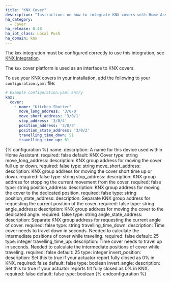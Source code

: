 ```yaml
---
title: "KNX Cover"
description: "Instructions on how to integrate KNX covers with Home Assistant."
ha_category:
  - Cover
ha_release: 0.48
ha_iot_class: Local Push
ha_domain: knx
---
```


<div class='note'>

The `knx` integration must be configured correctly to use this integration, see [KNX Integration](/integrations/knx).

</div>

The `knx` cover platform is used as an interface to KNX covers.

To use your KNX covers in your installation, add the following to your `configuration.yaml` file:

```yaml
# Example configuration.yaml entry
knx:
  cover:
    - name: "Kitchen.Shutter"
      move_long_address: '3/0/0'
      move_short_address: '3/0/1'
      stop_address: '3/0/4'
      position_address: '3/0/3'
      position_state_address: '3/0/2'
      travelling_time_down: 51
      travelling_time_up: 61
```

{% configuration %}
name:
  description: A name for this device used within Home Assistant.
  required: false
  default: KNX Cover
  type: string
move_long_address:
  description: KNX group address for moving the cover full up or down.
  required: false
  type: string
move_short_address:
  description: KNX group address for moving the cover short time up or down.
  required: false
  type: string
stop_address:
  description: KNX group address for stopping the current movement from the cover.
  required: false
  type: string
position_address:
  description: KNX group address for moving the cover to the dedicated position.
  required: false
  type: string
position_state_address:
  description: Separate KNX group address for requesting the current position of the cover.
  required: false
  type: string
angle_address:
  description: KNX group address for moving the cover to the dedicated angle.
  required: false
  type: string
angle_state_address:
  description: Separate KNX group address for requesting the current angle of cover.
  required: false
  type: string
travelling_time_down:
  description: Time cover needs to travel down in seconds. Needed to calculate the intermediate positions of cover while traveling.
  required: false
  default: 25
  type: integer
travelling_time_up:
  description: Time cover needs to travel up in seconds. Needed to calculate the intermediate positions of cover while traveling.
  required: false
  default: 25
  type: integer
invert_position:
  description: Set this to true if your actuator report fully closed as 0% in KNX.
  required: false
  default: false
  type: boolean
invert_angle:
  description: Set this to true if your actuator reports tilt fully closed as 0% in KNX.
  required: false
  default: false
  type: boolean
{% endconfiguration %}

